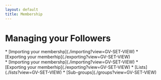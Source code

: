 ```yaml
---
layout: default
title: Membership
---
```


# Managing your Followers 

<div class="trivy only">
* [Importing your membershp](./importing?view=GV-SET-VIEW)
* [Exporting your memberhip](./exporting?view=GV-SET-VIEW)
</div>

<div class="gv adv support only">
* [Importing your membershp](./importing?view=GV-SET-VIEW)
* [Exporting your memberhip](./exporting?view=GV-SET-VIEW)
* [Lists](./lists?view=GV-SET-VIEW)
* [Sub-groups](./groups?view=GV-SET-VIEW)
</div>

